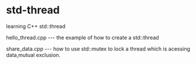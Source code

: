 # std-thread
learning C++ std::thread

   hello_thread.cpp --- the example of how to create a std::thread

   share_data.cpp    --- how to use std::mutex to lock a thread which is acessing data,mutual exclusion.
